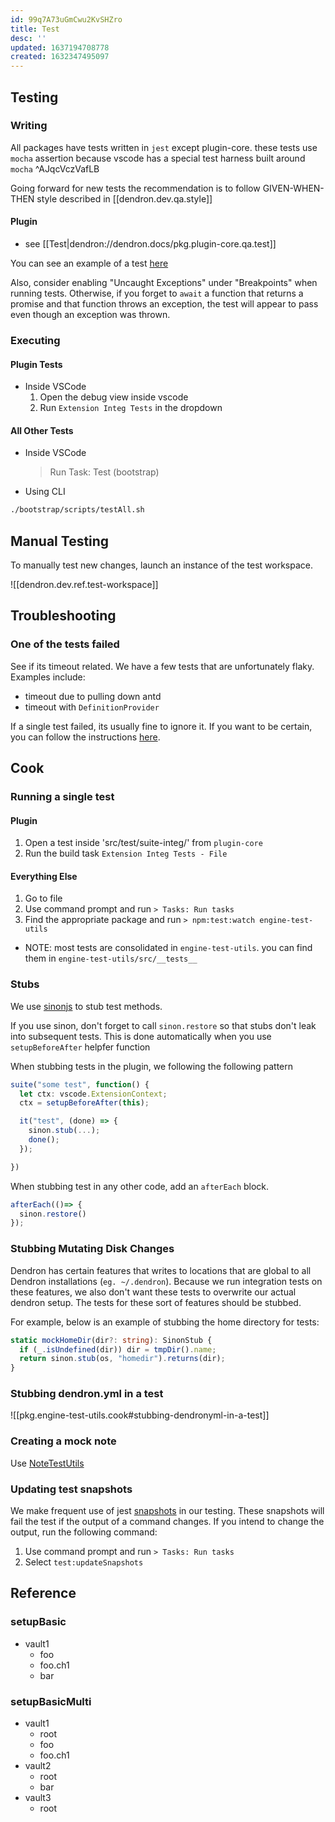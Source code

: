 ```yaml
---
id: 99q7A73uGmCwu2KvSHZro
title: Test
desc: ''
updated: 1637194708778
created: 1632347495097
---
```



## Testing

### Writing

All packages have tests written in `jest` except plugin-core. these tests use `mocha` assertion because vscode has a special test harness built around `mocha`   ^AJqcVczVafLB

Going forward for new tests the recommendation is to follow GIVEN-WHEN-THEN style described in [[dendron.dev.qa.style]]

#### Plugin
- see [[Test|dendron://dendron.docs/pkg.plugin-core.qa.test]]

You can see an example of a test [here](https://github.com/dendronhq/dendron/blob/master/packages/plugin-core/src/commands/CopyNoteURL.ts)

Also, consider enabling "Uncaught Exceptions" under "Breakpoints" when running tests. Otherwise, if you forget to `await` a function that returns a promise and that function throws an exception, the test will appear to pass even though an exception was thrown.


### Executing

#### Plugin Tests
- Inside VSCode
    1. Open the debug view inside vscode
    2. Run `Extension Integ Tests` in the dropdown

#### All Other Tests
- Inside VSCode
  > Run Task: Test (bootstrap)

- Using CLI
```bash
./bootstrap/scripts/testAll.sh
```

## Manual Testing

To manually test new changes, launch an instance of the test workspace.

![[dendron.dev.ref.test-workspace]]


## Troubleshooting

### One of the tests failed 

See if its timeout related. We have a few tests that are unfortunately flaky. Examples include:
- timeout due to pulling down antd
- timeout with `DefinitionProvider`

If a single test failed, its usually fine to ignore it. If you want to be certain, you can follow the instructions [here](https://www.loom.com/share/50f5c7c2ac2143b18ea45fea8f3c4cb9?from_recorder=1&focus_title=1).

## Cook

### Running a single test

#### Plugin
1. Open a test inside 'src/test/suite-integ/' from `plugin-core`
2. Run the build task `Extension Integ Tests - File` 

#### Everything Else
1. Go to file
2. Use command prompt and run `> Tasks: Run tasks`
3. Find the appropriate package and run `> npm:test:watch engine-test-utils`
  - NOTE: most tests are consolidated in `engine-test-utils`. you can find them in `engine-test-utils/src/__tests__`


### Stubs
We use [sinonjs](https://sinonjs.org/) to stub test methods. 

If you use sinon, don't forget to call `sinon.restore` so that stubs don't leak into subsequent tests. This is done automatically when you use `setupBeforeAfter` helpfer function

When stubbing tests in the plugin, we following the following pattern
```ts
suite("some test", function() {
  let ctx: vscode.ExtensionContext;
  ctx = setupBeforeAfter(this);

  it("test", (done) => {
    sinon.stub(...);
    done();
  });

})
```

When stubbing test in any other code, add an `afterEach` block.
```ts
afterEach(()=> {
  sinon.restore()
});
```

### Stubbing Mutating Disk Changes

Dendron has certain features that writes to locations that are global to all Dendron installations (`eg. ~/.dendron`). Because we run integration tests on these features, we also don't want these tests to overwrite our actual dendron setup. The tests for these sort of features should be stubbed.

For example, below is an example of stubbing the home directory for tests:

```ts
static mockHomeDir(dir?: string): SinonStub {
  if (_.isUndefined(dir)) dir = tmpDir().name;
  return sinon.stub(os, "homedir").returns(dir);
}
```

### Stubbing dendron.yml in a test
![[pkg.engine-test-utils.cook#stubbing-dendronyml-in-a-test]]

### Creating a mock note

Use [NoteTestUtils](https://github.com/dendronhq/dendron/blob/16b0e5c59e3ee11530199b5c9a11a58f05e14a93/packages/common-test-utils/src/noteUtils.ts#L63-L63)

### Updating test snapshots

We make frequent use of jest [snapshots](https://jestjs.io/docs/snapshot-testing) in our testing. These snapshots will fail the test if the output of a command changes. If you intend to change the output, run the following command:

1. Use command prompt and run `> Tasks: Run tasks`
2. Select `test:updateSnapshots`

## Reference

### setupBasic
- vault1
  - foo
  - foo.ch1
  - bar

### setupBasicMulti

- vault1
  - root
  - foo
  - foo.ch1
- vault2
  - root
  - bar
- vault3
  - root

